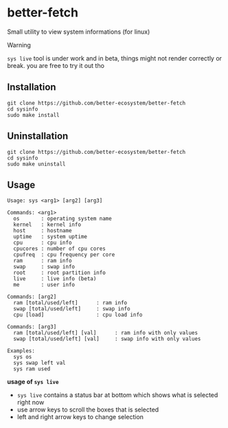 # better-fetch
Small utility to view system informations (for linux)

>[!WARNING]
>`sys live` tool is under work and in beta, things might not render correctly or break. you are free to try it out tho

## Installation

```fish
git clone https://github.com/better-ecosystem/better-fetch
cd sysinfo
sudo make install
```

## Uninstallation
```fish
git clone https://github.com/better-ecosystem/better-fetch
cd sysinfo
sudo make uninstall
```

## Usage
```
Usage: sys <arg1> [arg2] [arg3]

Commands: <arg1>
  os       : operating system name
  kernel   : kernel info
  host     : hostname
  uptime   : system uptime
  cpu      : cpu info
  cpucores : number of cpu cores
  cpufreq  : cpu frequency per core
  ram      : ram info
  swap     : swap info
  root     : root partition info
  live     : live info (beta)
  me       : user info

Commands: [arg2]
  ram [total/used/left]      : ram info
  swap [total/used/left]     : swap info
  cpu [load]                 : cpu load info

Commands: [arg3]
  ram [total/used/left] [val]      : ram info with only values
  swap [total/used/left] [val]     : swap info with only values

Examples:
  sys os
  sys swap left val
  sys ram used
```

**usage of `sys live`**
- `sys live` contains a status bar at bottom which shows what is selected right now
- use arrow keys to scroll the boxes that is selected
- left and right arrow keys to change selection
